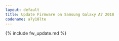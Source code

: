```yaml
---
layout: default
title: Update Firmware on Samsung Galaxy A7 2018
codename: a7y18lte
---
```


{% include fw_update.md %}
